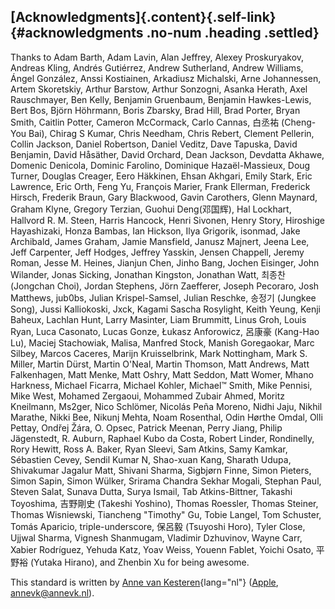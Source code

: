 ## [Acknowledgments]{.content}[](#acknowledgments){.self-link} {#acknowledgments .no-num .heading .settled}

Thanks to Adam Barth, Adam Lavin, Alan Jeffrey, Alexey Proskuryakov,
Andreas Kling, Andrés Gutiérrez, Andrew Sutherland, Andrew Williams,
Ángel González, Anssi Kostiainen, Arkadiusz Michalski, Arne Johannessen,
Artem Skoretskiy, Arthur Barstow, Arthur Sonzogni, Asanka Herath, Axel
Rauschmayer, Ben Kelly, Benjamin Gruenbaum, Benjamin Hawkes-Lewis, Bert
Bos, Björn Höhrmann, Boris Zbarsky, Brad Hill, Brad Porter, Bryan Smith,
Caitlin Potter, Cameron McCormack, Carlo Cannas, 白丞祐 (Cheng-You Bai),
Chirag S Kumar, Chris Needham, Chris Rebert, Clement Pellerin, Collin
Jackson, Daniel Robertson, Daniel Veditz, Dave Tapuska, David Benjamin,
David Håsäther, David Orchard, Dean Jackson, Devdatta Akhawe, Domenic
Denicola, Dominic Farolino, Dominique Hazaël-Massieux, Doug Turner,
Douglas Creager, Eero Häkkinen, Ehsan Akhgari, Emily Stark, Eric
Lawrence, Eric Orth, Feng Yu, François Marier, Frank Ellerman, Frederick
Hirsch, Frederik Braun, Gary Blackwood, Gavin Carothers, Glenn Maynard,
Graham Klyne, Gregory Terzian, Guohui Deng(邓国辉), Hal Lockhart,
Hallvord R. M. Steen, Harris Hancock, Henri Sivonen, Henry Story,
Hiroshige Hayashizaki, Honza Bambas, Ian Hickson, Ilya Grigorik,
isonmad, Jake Archibald, James Graham, Jamie Mansfield, Janusz Majnert,
Jeena Lee, Jeff Carpenter, Jeff Hodges, Jeffrey Yasskin, Jensen
Chappell, Jeremy Roman, Jesse M. Heines, Jianjun Chen, Jinho Bang,
Jochen Eisinger, John Wilander, Jonas Sicking, Jonathan Kingston,
Jonathan Watt, 최종찬 (Jongchan Choi), Jordan Stephens, Jörn Zaefferer,
Joseph Pecoraro, Josh Matthews, jub0bs, Julian Krispel-Samsel, Julian
Reschke, 송정기 (Jungkee Song), Jussi Kalliokoski, Jxck, Kagami Sascha
Rosylight, Keith Yeung, Kenji Baheux, Lachlan Hunt, Larry Masinter, Liam
Brummitt, Linus Groh, Louis Ryan, Luca Casonato, Lucas Gonze, Łukasz
Anforowicz, 呂康豪 (Kang-Hao Lu), Maciej Stachowiak, Malisa, Manfred
Stock, Manish Goregaokar, Marc Silbey, Marcos Caceres, Marijn
Kruisselbrink, Mark Nottingham, Mark S. Miller, Martin Dürst, Martin
O'Neal, Martin Thomson, Matt Andrews, Matt Falkenhagen, Matt Menke, Matt
Oshry, Matt Seddon, Matt Womer, Mhano Harkness, Michael Ficarra, Michael
Kohler, Michael™ Smith, Mike Pennisi, Mike West, Mohamed Zergaoui,
Mohammed Zubair Ahmed, Moritz Kneilmann, Ms2ger, Nico Schlömer, Nicolás
Peña Moreno, Nidhi Jaju, Nikhil Marathe, Nikki Bee, Nikunj Mehta, Noam
Rosenthal, Odin Hørthe Omdal, Olli Pettay, Ondřej Žára, O. Opsec,
Patrick Meenan, Perry Jiang, Philip Jägenstedt, R. Auburn, Raphael Kubo
da Costa, Robert Linder, Rondinelly, Rory Hewitt, Ross A. Baker, Ryan
Sleevi, Sam Atkins, Samy Kamkar, Sébastien Cevey, Sendil Kumar N,
Shao-xuan Kang, Sharath Udupa, Shivakumar Jagalur Matt, Shivani Sharma,
Sigbjørn Finne, Simon Pieters, Simon Sapin, Simon Wülker, Srirama
Chandra Sekhar Mogali, Stephan Paul, Steven Salat, Sunava Dutta, Surya
Ismail, Tab Atkins-Bittner, Takashi Toyoshima, 吉野剛史 (Takeshi
Yoshino), Thomas Roessler, Thomas Steiner, Thomas Wisniewski, Tiancheng
\"Timothy\" Gu, Tobie Langel, Tom Schuster, Tomás Aparicio,
triple-underscore, 保呂毅 (Tsuyoshi Horo), Tyler Close, Ujjwal Sharma,
Vignesh Shanmugam, Vladimir Dzhuvinov, Wayne Carr, Xabier Rodríguez,
Yehuda Katz, Yoav Weiss, Youenn Fablet, Yoichi Osato, 平野裕 (Yutaka
Hirano), and Zhenbin Xu for being awesome.

This standard is written by [Anne van
Kesteren](https://annevankesteren.nl/){lang="nl"}
([Apple](https://www.apple.com/), <annevk@annevk.nl>).

